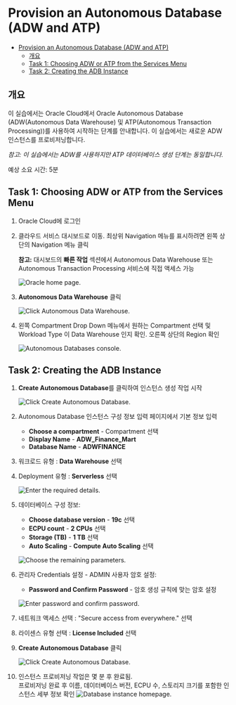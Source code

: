 # Provision an Autonomous Database (ADW and ATP)

- [Provision an Autonomous Database (ADW and ATP)](#provision-an-autonomous-database-adw-and-atp)
  - [개요](#개요)
  - [Task 1: Choosing ADW or ATP from the Services Menu](#task-1-choosing-adw-or-atp-from-the-services-menu)
  - [Task 2: Creating the ADB Instance](#task-2-creating-the-adb-instance)

## 개요

이 실습에서는 Oracle Cloud에서 Oracle Autonomous Database (ADW(Autonomous Data Warehouse) 및 ATP(Autonomous Transaction Processing))를 사용하여 시작하는 단계를 안내합니다. 이 실습에서는 새로운 ADW 인스턴스를 프로비저닝합니다.

*참고: 이 실습에서는 ADW를 사용하지만 ATP 데이터베이스 생성 단계는 동일합니다.*

예상 소요 시간: 5분

## Task 1: Choosing ADW or ATP from the Services Menu

1. Oracle Cloud에 로그인
2. 클라우드 서비스 대시보드로 이동. 최상위 Navigation 메뉴를 표시하려면 왼쪽 상단의 Navigation 메뉴 클릭

     __참고:__ 대시보드의 __빠른 작업__ 섹션에서 Autonomous Data Warehouse 또는 Autonomous Transaction Processing 서비스에 직접 액세스 가능

    ![Oracle home page.](./images/Picture100-36.png " ")

3. **Autonomous Data Warehouse** 클릭

    ![Click Autonomous Data Warehouse.](./images/database-adw.png " ")

4. 왼쪽 Compartment Drop Down 메뉴에서 원하는 Compartment 선택 및 Workload Type 이 Data Warehouse 인지 확인.
   오른쪽 상단의 Region 확인 

    ![Autonomous Databases console.](./images/no-adb-freetier.png " ")


## Task 2: Creating the ADB Instance

1. **Create Autonomous Database**를 클릭하여 인스턴스 생성 작업 시작

    ![Click Create Autonomous Database.](./images/Picture100-23.png " ")

2.  Autonomous Database 인스턴스 구성 정보 입력 페이지에서 기본 정보 입력 

    - __Choose a compartment__ - Compartment 선택 
    - __Display Name__ - __ADW_Finance_Mart__
    - __Database Name__ - __ADWFINANCE__

3. 워크로드 유형 :  __Data Warehouse__ 선택

4. Deployment 유형 : __Serverless__ 선택

    ![Enter the required details.](./images/task2-4-1.png " ")

5. 데이터베이스 구성 정보:

    - __Choose database version__ - __19c__ 선택
    - __ECPU count__ - __2 CPUs__ 선택
    - __Storage (TB)__ - __1 TB__ 선택 
    - __Auto Scaling__ - __Compute Auto Scaling__ 선택

    <!-- ![Choose the remaining parameters.](./images/Picture100-26c.png " ") -->

    ![Choose the remaining parameters.](./images/task2-6.png " ")

6. 관리자 Credentials 설정  - ADMIN 사용자 암호 설정:
   - __Password and Confirm Password__ - 암호 생성 규칙에 맞는 암호 설정 
    
    ![Enter password and confirm password.](./images/Picture100-26d.png " ")

7. 네트워크 액세스 선택 : "Secure access from everywhere." 선택 

8. 라이센스 유형 선택 : __License Included__ 선택

9.  __Create Autonomous Database__ 클릭

    ![Click Create Autonomous Database.](./images/Picture100-27.png " ")

10. 인스턴스 프로비저닝 작업은 몇 분 후 완료됨.  
    프로비저닝 완료 후 이름, 데이터베이스 버전, ECPU 수, 스토리지 크기를 포함한 인스턴스 세부 정보 확인 
    ![Database instance homepage.](./images/Picture100-32.png " ")




